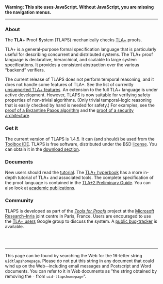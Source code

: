 <!DOCTYPE html PUBLIC "-//W3C//DTD XHTML 1.0 Transitional//EN" "http://www.w3.org/TR/xhtml1/DTD/xhtml1-transitional.dtd">
<html xmlns="http://www.w3.org/1999/xhtml" xml:lang="en-US" lang="en-US">
<head>
<meta http-equiv="Content-Type" content="text/html; charset=utf-8" />
<link rel="stylesheet" type="text/css" id="ss"/>
<title>TLA+ Proof System</title>
</head>
<body>
<script type="text/javascript">
  var baseurl = (document.URL.match (/.*[\\\/]content[\\\/]/))[0]
  baseurl = baseurl.slice (0, baseurl.length - "content/".length)
  document.getElementById('ss').href = baseurl + 'assets/css/common.css'
  document.write ('\x3Cscript type="text/javascript" src="'
                  + baseurl + 'assets/header.js">\x3C/script>')
</script>
<noscript><p><b>Warning: This site uses JavaScript. Without JavaScript, you
are missing the navigation menus.</b></p><hr/></noscript>

<!-- DO NOT EDIT ABOVE THIS LINE, DO NOT REMOVE THIS LINE -->



### About
<div class="hr"></div>

The **TLA**+ **P**roof **S**ystem (TLAPS) mechanically checks
[TLA+](http://research.microsoft.com/users/lamport/tla/tla.html) proofs.

TLA+ is a general-purpose formal specification language that is
particularly useful for describing concurrent and distributed systems.
The TLA+ proof language is declarative, hierarchical, and scalable to
large system specifications. It provides a consistent abstraction over
the various “backend” verifiers.

The current release of TLAPS does not perform temporal reasoning, and it
does not handle some features of TLA+. See the list of currently
[unsupported TLA+ features](download/unsupported.html). An extension to
the full TLA+ language is under active development. However, TLAPS is
now suitable for verifying safety properties of non-trivial algorithms.
(Only trivial temporal-logic reasoning that is easily checked by hand is
needed for safety.) For examples, see the [proof of a Byzantine Paxos
algorithm](
    http://research.microsoft.com/en-us/um/people/lamport/tla/byzpaxos.html)
and the [proof of a security
architecture](http://research.microsoft.com/apps/pubs/default.aspx?id=144962).


### Get it
<div class="hr"></div>

The current version of TLAPS is 1.4.5. It can (and should) be used from
the [Toolbox IDE](
    http://research.microsoft.com/en-us/um/people/lamport/tla/toolbox.html).
TLAPS is free software, distributed under the BSD [license](
    Download/License.html).
You can obtain it in the [download section](download.html).


### Documents
<div class="hr"></div>

New users should read the [tutorial](documentation/tutorial.html). The
[TLA+ hyperbook](
    http://research.microsoft.com/en-us/um/people/lamport/tla/hyperbook.html)
has a more in-depth tutorial of TLA+ and associated tools. The complete
specification of the proof language is contained in the
[TLA+2 Preliminary Guide](
    http://research.microsoft.com/en-us/um/people/lamport/tla/tla2-guide.pdf).
You can also look at [academic publications](documentation/publications.html).


### Community
<div class="hr"></div>

TLAPS is developed as part of the [*Tools for
Proofs*](http://www.msr-inria.fr/projects/tools-for-proofs) project at
the [Microsoft Research–Inria](http://www.msr-inria.fr) joint centre in
Paris, France. Users are encouraged to use the [TLA+
users](https://groups.google.com/forum/#!forum/tlaplus) Google group to
discuss the system. A [public
bug-tracker](https://github.com/tlaplus/tlapm/issues) is available.


<div style="position:relative; top:50px">

------------------------------------------------------------------------

This page can be found by searching the Web for the 16-letter string
`uidtlapshomepage`. Please do not put this string in any document that
could wind up on the Web--including email messages and Postscript and
Word documents. You can refer to it in Web documents as "the string
obtained by removing the `-` from `uid-tlapshomepage`".
</div>


<!-- DO NOT EDIT BELOW THIS LINE, DO NOT REMOVE THIS LINE -->

<script type="text/javascript">
  document.write ('\x3Cscript type="text/javascript" src="'
                  + baseurl + 'assets/footer.js">\x3C/script>')
</script>
</body>
</html>
